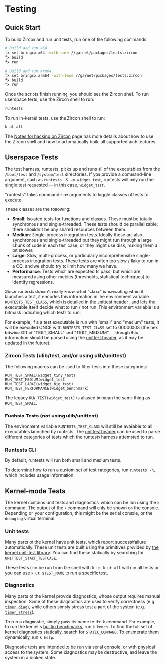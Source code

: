# Testing

## Quick Start

To build Zircon and run unit tests, run one of the following commands:

```sh
# Build and run x64.
fx set bringup.x64 -with-base //garnet/packages/tests:zircon
fx build
fx run

# Build and run arm64.
fx set bringup.arm64 -with-base //garnet/packages/tests:zircon
fx build
fx run
```

Once the scripts finish running, you should see the Zircon shell. To run
userspace tests, use the Zircon shell to run:

```sh
runtests
```

To run in-kernel tests, use the Zircon shell to run:

```sh
k ut all
```

The [Notes for hacking on Zircon](hacking.md) page has more details about how to
use the Zircon shell and how to automatically build all supported architectures.

## Userspace Tests

The test harness, runtests, picks up and runs all of the executables from the
`/boot/test` and `/system/test` directories. If you provide a command-line
argument, such as `runtests -S -m widget_test`, runtests will only run the
single test requested -- in this case, `widget_test`.

"runtests" takes command-line arguments to toggle classes of tests to execute.

These classes are the following:

* **Small**: Isolated tests for functions and classes. These must be totally
  synchronous and single-threaded. These tests should be parallelizable; there
  shouldn't be any shared resources between them.
* **Medium**: Single-process integration tests. Ideally these are also synchronous
  and single-threaded but they might run through a large chunk of code in each
  test case, or they might use disk, making them a bit slower.
* **Large**: Slow, multi-process, or particularly incomprehensible single-process
  integration tests. These tests are often too slow / flaky to run in a CQ, and
  we should try to limit how many we have.
* **Performance**: Tests which are expected to pass, but which are measured
  using other metrics (thresholds, statistical techniques) to identify
  regressions.

Since runtests doesn't really know what "class" is executing when it launches a
test, it encodes this information in the environment variable
`RUNTESTS_TEST_CLASS`, which is detailed in [the unittest
header][unittest-header] , and lets the executable itself decide what to run /
not run. This environment variable is a bitmask indicating which tests to run.

For example, if a a test executable is run with "small" and "medium" tests,
it will be executed ONCE with `RUNTESTS_TEST_CLASS` set to 00000003 (the
hex bitwise OR of "TEST_SMALL" and "TEST_MEDIUM" -- though this information
should be parsed using the [unittest header][unittest-header], as it may be
updated in the future).

### Zircon Tests (ulib/test, and/or using ulib/unittest)

The following macros can be used to filter tests into these categories:
```
RUN_TEST_SMALL(widget_tiny_test)
RUN_TEST_MEDIUM(widget_test)
RUN_TEST_LARGE(widget_big_test)
RUN_TEST_PERFORMANCE(widget_benchmark)
```

The legacy `RUN_TEST(widget_test)` is aliased to mean the same thing as
`RUN_TEST_SMALL`.

### Fuchsia Tests (not using ulib/unittest)

The environment variable `RUNTESTS_TEST_CLASS` will still be available to all
executables launched by runtests. The [unittest header][unittest-header] can be
used to parse different categories of tests which the runtests harness attempted
to run.

### Runtests CLI

By default, runtests will run both small and medium tests.

To determine how to run a custom set of test categories, run `runtests -h`,
which includes usage information.

[unittest-header]: ../system/ulib/unittest/include/unittest/unittest.h "Unittest Header"


## Kernel-mode Tests

The kernel contains unit tests and diagnostics, which can be run using the `k`
command. The output of the `k` command will only be shown on the
console. Depending on your configuration, this might be the serial console, or
the `debuglog` virtual terminal.

### Unit tests

Many parts of the kernel have unit tests, which report success/failure
automatically. These unit tests are built using the primitives provided by [the
kernel unit-test library](/zircon/kernel/lib/unittest). You can find these statically
by searching for `UNITTEST_START_TESTCASE`.

These tests can be run from the shell with `k ut`. `k ut all` will run all tests
or you can use `k ut $TEST_NAME` to run a specific test.

### Diagnostics

Many parts of the kernel provide diagnostics, whose output requires manual
inspection. Some of these diagnostics are used to verify correctness
(e.g. [`timer_diag`](/zircon/kernel/tests/timer_tests.cpp)), while others simply
stress test a part of the system
(e.g. [`timer_stress`](/zircon/kernel/tests/timer_tests.cpp)).

To run a diagnostic, simply pass its name to the `k` command. For example, to
run the kernel's [builtin benchmarks](/zircon/kernel/tests/benchmarks.cpp), run `k
bench`. To find the full set of kernel diagnostics statically, search for
`STATIC_COMMAND`. To enumerate them dynamically, run `k help`.

Diagnostic tests are intended to be run via serial console, or with physical
access to the system. Some diagnostics may be destructive, and leave the system
in a broken state.
